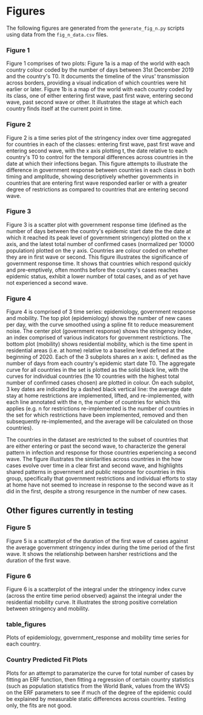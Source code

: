 # Figures

The following figures are generated from the `generate_fig_n.py` scripts using data from the `fig_n_data.csv` files.

### Figure 1
Figure 1 comprises of two plots: Figure 1a is a map of the world with each country colour coded by the number of days between 31st December 2019 and the country's T0. It documents the timeline of the virus' transmission across borders, providing a visual indication of which countries were hit earlier or later. Figure 1b is a map of the world with each country coded by its class, one of either entering first wave, past first wave, entering second wave, past second wave or other. It illustrates the stage at which each country finds itself at the current point in time.

### Figure 2
Figure 2 is a time series plot of the stringency index over time aggregated for countries in each of the classes: entering first wave, past first wave and entering second wave, with the x axis plotting t, the date relative to each country's T0 to control for the temporal differences across countries in the date at which their infections began. This figure attempts to illustrate the difference in government response between countries in each class in both timing and amplitude, showing descriptively whether governments in countries that are entering first wave responded earlier or with a greater degree of restrictions as compared to countries that are entering second wave. 

### Figure 3
Figure 3 is a scatter plot with government response time (defined as the number of days between the country's epidemic start date the the date at which it reached its peak level of government stringency) plotted on the x axis, and the latest total number of confirmed cases (normalized per 10000 population) plotted on the y axis. Countries are colour coded on whether they are in first wave or second.  This figure illustrates the significance of government response time. It shows that countries which respond quickly and pre-emptively, often months before the country's cases reaches epidemic status, exhibit a lower number of total cases, and as of yet have not experienced a second wave.

### Figure 4
Figure 4 is comprised of 3 time series: epidemiology, government response and mobility. The top plot (epidemiology) shows the number of new cases per day, with the curve smoothed using a spline fit to reduce measurement noise. The center plot (government response) shows the stringency index, an index comprised of various indicators for government restrictions. The bottom plot (mobility) shows residential mobility, which is the time spent in residential areas (i.e. at home) relative to a baseline level defined at the beginning of 2020. Each of the 3 subplots shares an x axis: t, defined as the number of days from each country's epidemic start date T0. The aggregate curve for all countries in the set is plotted as the solid black line, with the curves for individual countries (the 10 countries with the highest total number of confirmed cases chosen) are plotted in colour. On each subplot, 3 key dates are indicated by a dashed black vertical line: the average date stay at home restrictions are implemented, lifted, and re-implemented, with each line annotated with the n, the number of countries for which this applies (e.g. n for restrictions re-implemented is the number of countries in the set for which restrictions have been implemented, removed and then subsequently re-implemented, and the average will be calculated on those countries).

The countries in the dataset are restricted to the subset of countries that are either entering or past the second wave, to characterize the general pattern in infection and response for those countries experiencing a second wave. The figure illustrates the similarities across countries in the how cases evolve over time in a clear first and second wave, and highlights shared patterns in government and public response for countries in this group, specifically that government restrictions and individual efforts to stay at home have not seemed to increase in response to the second wave as it did in the first, despite a strong resurgence in the number of new cases.

## Other figures currently in testing

### Figure 5
Figure 5 is a scatterplot of the duration of the first wave of cases against the average government stringency index during the time period of the first wave. It shows the relationship between harsher restrictions and the duration of the first wave.

### Figure 6
Figure 6 is a scatterplot of the integral under the stringency index curve (across the entire time period observed) against the integral under the residential mobility curve. It illustrates the strong positive correlation between stringency and mobility.

### table_figures
Plots of epidemiology, government_response and mobility time series for each country.

### Country Predicted Fit Plots
Plots for an attempt to paramaterize the curve for total number of cases by fitting an ERF function, then fitting a regression of certain country statistics (such as population statistics from the World Bank, values from the WVS) on the ERF parameters to see if much of the degree of the epidemic could be explained by measurable static differences across countries. Testing only, the fits are not good.
